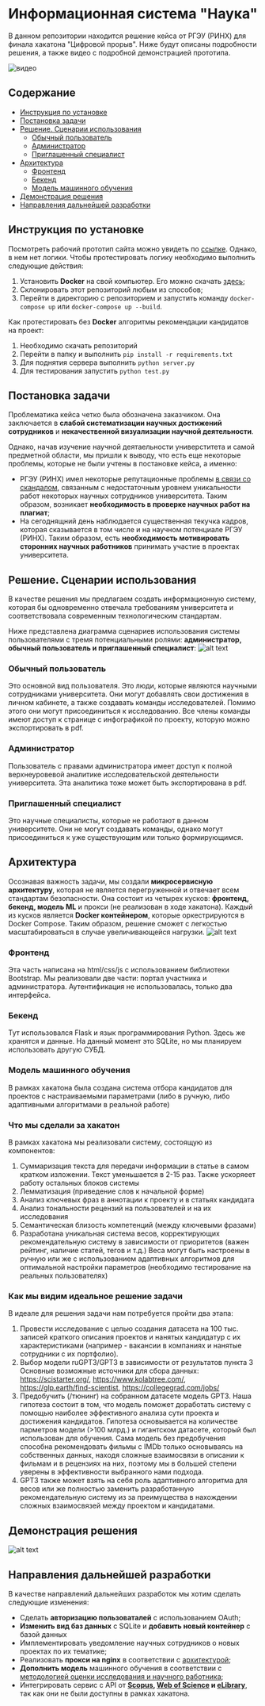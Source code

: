 # Информационная система "Наука"

В данном репозитории находится решение кейса от РГЭУ (РИНХ) для финала хакатона "Цифровой прорыв". Ниже будут описаны подробности решения, а также видео с подробной демонстрацией прототипа.

![видео]()

## Содержание
- [Инструкция по установке](https://github.com/ilia2108/RINH_LeadersOfDigital#%D0%B8%D0%BD%D1%81%D1%82%D1%80%D1%83%D0%BA%D1%86%D0%B8%D1%8F-%D0%BF%D0%BE-%D1%83%D1%81%D1%82%D0%B0%D0%BD%D0%BE%D0%B2%D0%BA%D0%B5)
- [Постановка задачи](https://github.com/ilia2108/RINH_LeadersOfDigital#%D0%BF%D0%BE%D1%81%D1%82%D0%B0%D0%BD%D0%BE%D0%B2%D0%BA%D0%B0-%D0%B7%D0%B0%D0%B4%D0%B0%D1%87%D0%B8)
- [Решение. Сценарии использования](https://github.com/ilia2108/RINH_LeadersOfDigital#%D1%80%D0%B5%D1%88%D0%B5%D0%BD%D0%B8%D0%B5-%D1%81%D1%86%D0%B5%D0%BD%D0%B0%D1%80%D0%B8%D0%B8-%D0%B8%D1%81%D0%BF%D0%BE%D0%BB%D1%8C%D0%B7%D0%BE%D0%B2%D0%B0%D0%BD%D0%B8%D1%8F)
  - [Обычный пользователь](https://github.com/ilia2108/RINH_LeadersOfDigital#%D0%BE%D0%B1%D1%8B%D1%87%D0%BD%D1%8B%D0%B9-%D0%BF%D0%BE%D0%BB%D1%8C%D0%B7%D0%BE%D0%B2%D0%B0%D1%82%D0%B5%D0%BB%D1%8C)
  - [Администратор](https://github.com/ilia2108/RINH_LeadersOfDigital#%D0%BE%D0%B1%D1%8B%D1%87%D0%BD%D1%8B%D0%B9-%D0%BF%D0%BE%D0%BB%D1%8C%D0%B7%D0%BE%D0%B2%D0%B0%D1%82%D0%B5%D0%BB%D1%8C)
  - [Приглашенный специалист](https://github.com/ilia2108/RINH_LeadersOfDigital#%D0%BF%D1%80%D0%B8%D0%B3%D0%BB%D0%B0%D1%88%D0%B5%D0%BD%D0%BD%D1%8B%D0%B9-%D1%81%D0%BF%D0%B5%D1%86%D0%B8%D0%B0%D0%BB%D0%B8%D1%81%D1%82)
- [Архитектура](https://github.com/ilia2108/RINH_LeadersOfDigital#%D1%80%D0%B5%D1%88%D0%B5%D0%BD%D0%B8%D0%B5-%D1%81%D1%86%D0%B5%D0%BD%D0%B0%D1%80%D0%B8%D0%B8-%D0%B8%D1%81%D0%BF%D0%BE%D0%BB%D1%8C%D0%B7%D0%BE%D0%B2%D0%B0%D0%BD%D0%B8%D1%8F)
  - [Фронтенд](https://github.com/ilia2108/RINH_LeadersOfDigital#%D0%BF%D1%80%D0%B8%D0%B3%D0%BB%D0%B0%D1%88%D0%B5%D0%BD%D0%BD%D1%8B%D0%B9-%D1%81%D0%BF%D0%B5%D1%86%D0%B8%D0%B0%D0%BB%D0%B8%D1%81%D1%82)
  - [Бекенд](https://github.com/ilia2108/RINH_LeadersOfDigital#%D0%BF%D1%80%D0%B8%D0%B3%D0%BB%D0%B0%D1%88%D0%B5%D0%BD%D0%BD%D1%8B%D0%B9-%D1%81%D0%BF%D0%B5%D1%86%D0%B8%D0%B0%D0%BB%D0%B8%D1%81%D1%82)
  - [Модель машинного обучения](https://github.com/ilia2108/RINH_LeadersOfDigital#%D0%BC%D0%BE%D0%B4%D0%B5%D0%BB%D1%8C-%D0%BC%D0%B0%D1%88%D0%B8%D0%BD%D0%BD%D0%BE%D0%B3%D0%BE-%D0%BE%D0%B1%D1%83%D1%87%D0%B5%D0%BD%D0%B8%D1%8F)
- [Демонстрация решения](https://github.com/ilia2108/RINH_LeadersOfDigital#%D1%80%D0%B5%D1%88%D0%B5%D0%BD%D0%B8%D0%B5-%D1%81%D1%86%D0%B5%D0%BD%D0%B0%D1%80%D0%B8%D0%B8-%D0%B8%D1%81%D0%BF%D0%BE%D0%BB%D1%8C%D0%B7%D0%BE%D0%B2%D0%B0%D0%BD%D0%B8%D1%8F)
- [Направления дальнейшей разработки](https://github.com/ilia2108/RINH_LeadersOfDigital#%D1%80%D0%B5%D1%88%D0%B5%D0%BD%D0%B8%D0%B5-%D1%81%D1%86%D0%B5%D0%BD%D0%B0%D1%80%D0%B8%D0%B8-%D0%B8%D1%81%D0%BF%D0%BE%D0%BB%D1%8C%D0%B7%D0%BE%D0%B2%D0%B0%D0%BD%D0%B8%D1%8F)

## Инструкция по установке
Посмотреть рабочий прототип сайта можно увидеть по [ссылке](https://leaders.bss.design/). Однако, в нем нет логики. Чтобы протестировать логику необходимо выполнить следующие действия:
1. Установить **Docker** на свой компьютер. Его можно скачать [здесь](https://www.docker.com/products/docker-desktop);
2. Склонировать этот репозиторий любым из способов;
3. Перейти в директорию с репозиторием и запустить команду ```docker-compose up``` или ```docker-compose up --build```.

Как протестировать без **Docker** алгоритмы рекомендации кандидатов на проект:
1. Необходимо скачать репозиторий
2. Перейти в папку и выполнить ```pip install -r requirements.txt```
3. Для поднятия сервера выполнить  ```python server.py```
3. Для тестирования запустить  ```python test.py```
## Постановка задачи
Проблематика кейса четко была обозначена заказчиком. Она заключается в **слабой систематизации научных достижений сотрудников** и **некачественной визуализации научной деятельности**. 

Однако, начав изучение научной деятаельности универститета и самой предметной области, мы пришли к выводу, что есть еще некоторые проблемы, которые не были учтены в постановке кейса, а именно:
- РГЭУ (РИНХ) имел некоторые репутационные проблемы [в связи со скандалом](https://ru.wikipedia.org/wiki/%D0%A0%D0%BE%D1%81%D1%82%D0%BE%D0%B2%D1%81%D0%BA%D0%B8%D0%B9_%D0%B3%D0%BE%D1%81%D1%83%D0%B4%D0%B0%D1%80%D1%81%D1%82%D0%B2%D0%B5%D0%BD%D0%BD%D1%8B%D0%B9_%D1%8D%D0%BA%D0%BE%D0%BD%D0%BE%D0%BC%D0%B8%D1%87%D0%B5%D1%81%D0%BA%D0%B8%D0%B9_%D1%83%D0%BD%D0%B8%D0%B2%D0%B5%D1%80%D1%81%D0%B8%D1%82%D0%B5%D1%82#%D0%9A%D1%80%D0%B8%D1%82%D0%B8%D0%BA%D0%B0), связанным с недостаточным уровнем уникальности работ некоторых научных сотрудников университета. Таким образом, возникает **необходимость в проверке научных работ на плагиат**;
- На сегоднящний день наблюдается существенная текучка кадров, которая сказывается в том числе и на научном потенциале РГЭУ (РИНХ). Таким образом, есть **необходимость мотивировать сторонних научных работников** принимать участие в проектах университета. 

## Решение. Сценарии использования
В качестве решения мы предлагаем создать информационную систему, которая бы одновременно отвечала требованиям университета и соответствовала современным технологическим стандартам.

Ниже представлена диаграмма сценариев использования системы пользователями с тремя потенциальными ролями: **администратор, обычный пользователь и приглашенный специалист**:
![alt text](UseCases.png "Сценарии использования")
### Обычный пользователь
Это основной вид пользователя. Это люди, которые являются научными сотрудниками университета. Они могут добавлять свои достижения в личном кабинете, а также создавать команды исследователей. Помимо этого они могут присоединиться к исследованию. Все члены команды имеют доступ к странице с инфографикой по проекту, которую можно экспортировать в pdf. 
### Администратор
Пользователь с правами администратора имеет доступ к полной верхнеуровевой аналитике исследовательской деятельности университета. Эта аналитика тоже может быть экспортирована в pdf.
### Приглашенный специалист
Это научные специалисты, которые не работают в данном университете. Они не могут создавать команды, однако могут присоединиться к уже существующим или только формирующимся. 

## Архитектура

Осознавая важность задачи, мы создали **микросервисную архитектуру**, которая не является перегруженной и отвечает всем стандартам безопасности. Она состоит из четырех кусков: **фронтенд, бекенд, модель ML** и прокси (не реализован в ходе хакатона). Каждый из кусков является **Docker контейнером**, которые оркестрируются в Docker Compose. Таким образом, решение сможет с легкостью масштабироваться в случае увеличивающейся нагрузки. 
![alt text](Architecture.png "Архитектура решения")

### Фронтенд
Эта часть написана на html/css/js с использованием библиотеки Bootstrap. Мы реализовали две части: портал участника и администратора. Аутентификация не использовалась, только два интерфейса. 
### Бекенд
Тут использовался Flask и язык программирования Python. Здесь же хранятся и данные. На данный момент это SQLite, но мы планируем использовать другую СУБД. 
### Модель машинного обучения
В рамках хакатона была создана система отбора кандидатов для проектов с настраиваемыми параметрами (либо в ручную, либо адаптивными алгоритмами в реальной работе)
### Что мы сделали за хакатон
В рамках хакатона мы реализовали систему, состоящую из компонентов:
1. Суммаризация текста для передачи информации в статье в самом кратком изложении. Текст уменьшается в 2-15 раз.
Также ускоряеет работу остальных блоков системы
2. Лемматизация (приведение слов к начальной форме)
3. Анализ ключевых фраз в аннотации к проекту и в статьях кандидата
4. Анализ тональности рецензий на пользователей и на их исследования
5. Семантическая близость компетенций (между ключевыми фразами)
6. Разработана уникальная система весов, корректирующих рекомендательную систему в зависимости от приоритетов (важен рейтинг, наличие статей, тегов и т.д.)
Веса могут быть настроены в ручную или же с использованием адаптивных алгоритмов для оптимальной настройки параметров (необходимо тестирование на реальных пользователях)
### Как мы видим идеальное решение задачи
В идеале для решения задачи нам потребуется пройти два этапа:
1. Провести исследование с целью создания датасета на 100 тыс. записей краткого описания проектов и нанятых кандидатур с их характеристиками (например - вакансии в компаниях и нанятые сотрудники с их портфолио).
2. Выбор модели ruGPT3/GPT3 в зависимости от результатов пункта 3
Основные возможные источники для сбора данных: https://scistarter.org/, https://www.kolabtree.com/, https://glp.earth/find-scientist, https://collegegrad.com/jobs/
3. Предобучить (/тюнинг) на собранном датасете модель GPT3. Наша гипотеза состоит в том, что модель поможет доработать систему с помощью наиболее
эффективного анализа сути проекта и достижения кандидатов. Гипотеза основывается на количестве парметров модели (>100 млрд.) и гигантском датасете, который был использован для обучения. Сама модель без предобучения способна рекомендовать фильмы с IMDb только основываясь на собственных данных, находя сложные взаимосвязи в описании к фильмам и в рецензиях на них, поэтому мы в большей степени уверены в эффективности выбранного нами подхода. 
4. GPT3 также может взять на себя роль адаптивного алгоритма для весов или же полностью заменить разработанную рекомендательную систему из за преимущества в нахождении сложных взаимосвязей между проектом и кандидатами.
## Демонстрация решения
![alt text](ClassDiagram.png "Диаграмма классов")

## Направления дальнейшей разработки
В качестве направлений дальнейших разработок мы хотим сделать следующие изменения:
- Сделать **авторизацию пользоваталей** с использованием OAuth;
- **Изменить вид баз данных** с SQLite и **добавить новый контейнер** с базой данных
- Имплементировать уведомление научных сотрудников о новых проектах по их тематике;
- Реализовать **прокси на nginx** в соответствии с [архитектурой](https://github.com/ilia2108/RINH_LeadersOfDigital#%D0%B0%D1%80%D1%85%D0%B8%D1%82%D0%B5%D0%BA%D1%82%D1%83%D1%80%D0%B0);
- **Дополнить модель** машинного обучения в соответствии с [методологией оценки исследования и научного работника](https://github.com/ilia2108/RINH_LeadersOfDigital#%D1%80%D0%B5%D1%88%D0%B5%D0%BD%D0%B8%D0%B5-%D1%81%D1%86%D0%B5%D0%BD%D0%B0%D1%80%D0%B8%D0%B8-%D0%B8%D1%81%D0%BF%D0%BE%D0%BB%D1%8C%D0%B7%D0%BE%D0%B2%D0%B0%D0%BD%D0%B8%D1%8F);
- Интегрировать сервис с API от **[Scopus](https://pybliometrics.readthedocs.io/en/stable/), [Web of Science](https://pypi.org/project/wos/) и [eLibrary](https://www.elibrary.ru/projects/api/api_info.asp)**, так как они не были доступны в рамках хакатона.
